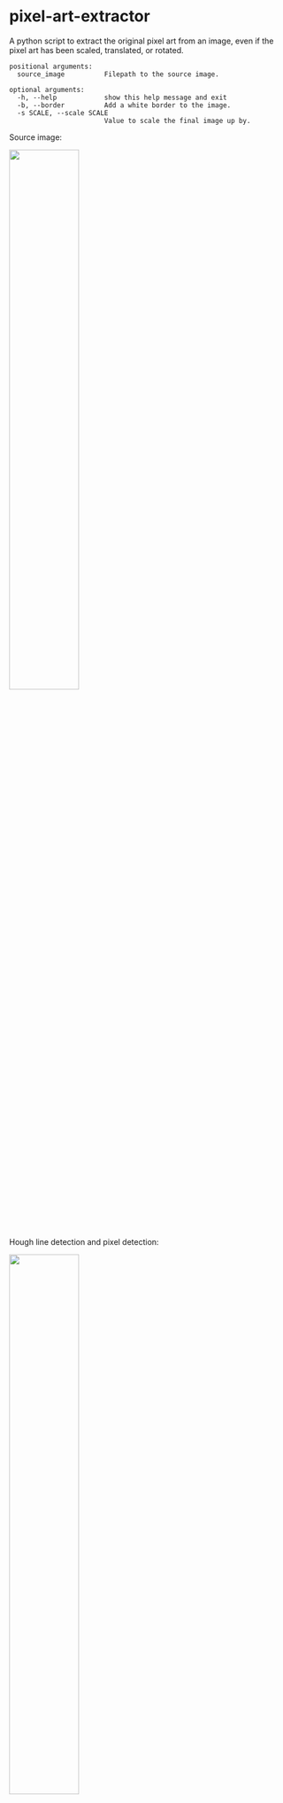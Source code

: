 # pixel-art-extractor

A python script to extract the original pixel art from an image, even if the pixel art has been scaled, translated, or rotated.

```
positional arguments:
  source_image          Filepath to the source image.

optional arguments:
  -h, --help            show this help message and exit
  -b, --border          Add a white border to the image.
  -s SCALE, --scale SCALE
                        Value to scale the final image up by.
```
Source image:

<img src="https://user-images.githubusercontent.com/16902799/112755782-2b7a2600-8fda-11eb-9803-ca76b0e38600.png" width="50%">

Hough line detection and pixel detection:

<img src="https://user-images.githubusercontent.com/16902799/112756106-7f393f00-8fdb-11eb-91c7-0ef425904d39.png" width="50%">

Output image (transparent, and with nice 1px border, then scaled up):

<img src="https://user-images.githubusercontent.com/16902799/112755805-3f258c80-8fda-11eb-9eb2-17660b18d7b2.png" width="50%">
